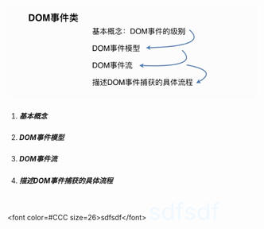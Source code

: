 ![](/assets/import8.png)

1. ##### 基本概念
2. ##### DOM事件模型
3. ##### DOM事件流
4. ##### 描述DOM事件捕获的具体流程

&lt;font color=\#CCC size=26&gt;sdfsdf&lt;/font&gt;
<font color=#F0F8FF size=7>sdfsdf</font>

